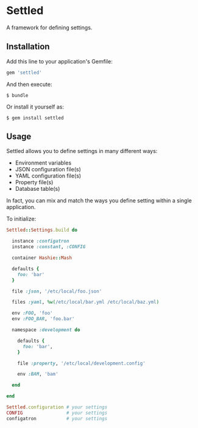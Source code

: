 # Settled

A framework for defining settings.


## Installation

Add this line to your application's Gemfile:

```ruby
gem 'settled'
```

And then execute:

    $ bundle

Or install it yourself as:

    $ gem install settled


## Usage

Settled allows you to define settings in many different ways:

* Environment variables
* JSON configuration file(s)
* YAML configuration file(s)
* Property file(s)
* Database table(s)

In fact, you can mix and match the ways you define setting within a single
application.

To initialize:

```ruby
Settled::Settings.build do

  instance :configatron
  instance :constant, :CONFIG

  container Hashie::Mash

  defaults {
    foo: 'bar'
  }

  file :json, '/etc/local/foo.json'

  files :yaml, %w(/etc/local/bar.yml /etc/local/baz.yml)

  env :FOO, 'foo'
  env :FOO_BAR, 'foo.bar'

  namespace :development do

    defaults {
      foo: 'bar',
    }

    file :property, '/etc/local/development.config'

    env :BAM, 'bam'

  end

end

Settled.configuration # your settings
CONFIG                # your settings
configatron           # your settings
```
